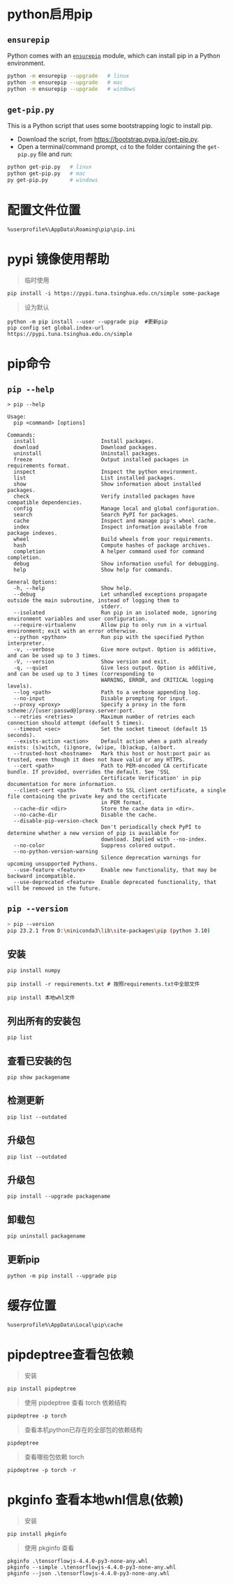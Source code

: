 # python启用pip

## `ensurepip`

Python comes with an [`ensurepip`](https://docs.python.org/3/library/ensurepip.html#module-ensurepip) module, which can install pip in a Python environment.

```sh
python -m ensurepip --upgrade   # linux
python -m ensurepip --upgrade   # mac
python -m ensurepip --upgrade   # windows
```

## `get-pip.py`

This is a Python script that uses some bootstrapping logic to install pip.

- Download the script, from https://bootstrap.pypa.io/get-pip.py.
- Open a terminal/command prompt, `cd` to the folder containing the `get-pip.py` file and run:

```sh
python get-pip.py   # linux
python get-pip.py   # mac
py get-pip.py       # windows
```

# 配置文件位置

```shell
%userprofile%\AppData\Roaming\pip\pip.ini
```

# pypi 镜像使用帮助

> 临时使用

```shell
pip install -i https://pypi.tuna.tsinghua.edu.cn/simple some-package
```

> 设为默认

```shell
python -m pip install --user --upgrade pip  #更新pip
pip config set global.index-url https://pypi.tuna.tsinghua.edu.cn/simple
```

# pip命令

## `pip --help`

```shell
> pip --help

Usage:
  pip <command> [options]

Commands:
  install                     Install packages.
  download                    Download packages.
  uninstall                   Uninstall packages.
  freeze                      Output installed packages in requirements format.
  inspect                     Inspect the python environment.
  list                        List installed packages.
  show                        Show information about installed packages.
  check                       Verify installed packages have compatible dependencies.
  config                      Manage local and global configuration.
  search                      Search PyPI for packages.
  cache                       Inspect and manage pip's wheel cache.
  index                       Inspect information available from package indexes.
  wheel                       Build wheels from your requirements.
  hash                        Compute hashes of package archives.
  completion                  A helper command used for command completion.
  debug                       Show information useful for debugging.
  help                        Show help for commands.

General Options:
  -h, --help                  Show help.
  --debug                     Let unhandled exceptions propagate outside the main subroutine, instead of logging them to
                              stderr.
  --isolated                  Run pip in an isolated mode, ignoring environment variables and user configuration.
  --require-virtualenv        Allow pip to only run in a virtual environment; exit with an error otherwise.
  --python <python>           Run pip with the specified Python interpreter.
  -v, --verbose               Give more output. Option is additive, and can be used up to 3 times.
  -V, --version               Show version and exit.
  -q, --quiet                 Give less output. Option is additive, and can be used up to 3 times (corresponding to
                              WARNING, ERROR, and CRITICAL logging levels).
  --log <path>                Path to a verbose appending log.
  --no-input                  Disable prompting for input.
  --proxy <proxy>             Specify a proxy in the form scheme://[user:passwd@]proxy.server:port.
  --retries <retries>         Maximum number of retries each connection should attempt (default 5 times).
  --timeout <sec>             Set the socket timeout (default 15 seconds).
  --exists-action <action>    Default action when a path already exists: (s)witch, (i)gnore, (w)ipe, (b)ackup, (a)bort.
  --trusted-host <hostname>   Mark this host or host:port pair as trusted, even though it does not have valid or any HTTPS.
  --cert <path>               Path to PEM-encoded CA certificate bundle. If provided, overrides the default. See 'SSL
                              Certificate Verification' in pip documentation for more information.
  --client-cert <path>        Path to SSL client certificate, a single file containing the private key and the certificate
                              in PEM format.
  --cache-dir <dir>           Store the cache data in <dir>.
  --no-cache-dir              Disable the cache.
  --disable-pip-version-check
                              Don't periodically check PyPI to determine whether a new version of pip is available for
                              download. Implied with --no-index.
  --no-color                  Suppress colored output.
  --no-python-version-warning
                              Silence deprecation warnings for upcoming unsupported Pythons.
  --use-feature <feature>     Enable new functionality, that may be backward incompatible.
  --use-deprecated <feature>  Enable deprecated functionality, that will be removed in the future.
```

## `pip --version`

```sh
> pip --version
pip 23.2.1 from D:\miniconda3\lib\site-packages\pip (python 3.10)
```

## 安装

```shell
pip install numpy

pip install -r requirements.txt # 按照requirements.txt中全部文件

pip install 本地whl文件
```

## 列出所有的安装包

```shell
pip list
```

## 查看已安装的包

```shell
pip show packagename
```

## 检测更新

```shell
pip list --outdated
```

## 升级包

```shell
pip list --outdated
```

## 升级包

```shell
pip install --upgrade packagename
```

## 卸载包

```shell
pip uninstall packagename
```

## 更新pip

```shell
python -m pip install --upgrade pip
```

# 缓存位置

```shell
%userprofile%\AppData\Local\pip\cache
```

# pipdeptree查看包依赖

> 安装

```shell
pip install pipdeptree
```

> 使用 pipdeptree 查看 torch 依赖结构

```shell
pipdeptree -p torch
```

> 查看本机python已存在的全部包的依赖结构

```shell
pipdeptree
```

> 查看哪些包依赖 torch

```shell
pipdeptree -p torch -r
```

# pkginfo 查看本地whl信息(依赖)

> 安装

```shell
pip install pkginfo
```

> 使用 pkginfo 查看

```shell
pkginfo .\tensorflowjs-4.4.0-py3-none-any.whl
pkginfo --simple .\tensorflowjs-4.4.0-py3-none-any.whl
pkginfo --json .\tensorflowjs-4.4.0-py3-none-any.whl
```

